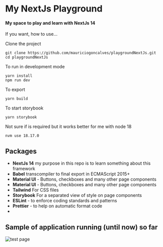 # My NextJs Playground 

#### My space to play and learn with NextJs 14

If you want, how to use...

Clone the project
```
git clone https://github.com/mauriciogoncalves/playgroundNextJs.git  
cd playgroundNextJs
```

To run in development mode 
```
yarn install
npm run dev  
``` 

To export
``` 
yarn build
```
To start storybook 
```
yarn storybook
```

Not sure if is required but it works better for me with node 18
```
nvm use 18.17.0
```

## Packages
- **NextJs 14** my purpose in this repo is to learn something about this framework
- **Babel** transcompiler to final export in ECMAScript 2015+
- **Material UI** - Buttons, checkboxes and many other page components
- **Material UI** - Buttons, checkboxes and many other page components
- **Tailwind** For CSS files
- **Storybook** For a separated view of style on page components 
- **ESLint** - to enforce coding standards and patterns
- **Prettier** - to help on automatic format code
- 

## Sample of application running (until now) so far
![test page](https://raw.githubusercontent.com/mauriciogoncalves/playgroundNextJs/main/public/images/sample.gif)